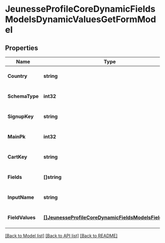 # JeunesseProfileCoreDynamicFieldsModelsDynamicValuesGetFormModel

## Properties
Name | Type | Description | Notes
------------ | ------------- | ------------- | -------------
**Country** | **string** |  | [optional] [default to null]
**SchemaType** | **int32** |  | [optional] [default to null]
**SignupKey** | **string** |  | [optional] [default to null]
**MainPk** | **int32** |  | [optional] [default to null]
**CartKey** | **string** |  | [optional] [default to null]
**Fields** | **[]string** |  | [optional] [default to null]
**InputName** | **string** |  | [optional] [default to null]
**FieldValues** | [**[]JeunesseProfileCoreDynamicFieldsModelsFieldValue**](Jeunesse.Profile.Core.DynamicFields.Models.FieldValue.md) |  | [optional] [default to null]

[[Back to Model list]](../README.md#documentation-for-models) [[Back to API list]](../README.md#documentation-for-api-endpoints) [[Back to README]](../README.md)


